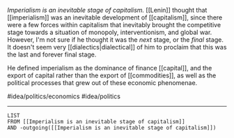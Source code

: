 *Imperialism is an inevitable stage of capitalism.* [[Lenin]] thought that [[imperialism]] was an inevitable development of [[capitalism]], since there were a few forces within capitalism that inevitably brought the competitive stage towards a situation of monopoly, interventionism, and global war. However, I'm not sure if he thought it was the *next* stage, or the *final* stage. It doesn't seem very [[dialectics|dialectical]] of him to proclaim that this was the last and forever final stage. 

He defined imperialism as the dominance of finance [[capital]], and the export of capital rather than the export of [[commodities]], as well as the political processes that grew out of these economic phenomenae. 

#idea/politics/economics #idea/politics 

---
```dataview
LIST
FROM [[Imperialism is an inevitable stage of capitalism]]
AND -outgoing([[Imperialism is an inevitable stage of capitalism]])
```